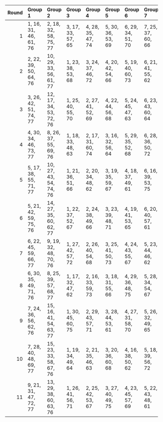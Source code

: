 |   Round | Group 1               | Group 2                | Group 3           | Group 4           | Group 5           | Group 6           | Group 7           | Group 8           | Group 9           | Group 10           | Group 11           | Group 12           | Group 13           | Group 14           | Group 15           |
|--------:|:----------------------|:-----------------------|:------------------|:------------------|:------------------|:------------------|:------------------|:------------------|:------------------|:-------------------|:-------------------|:-------------------|:-------------------|:-------------------|:-------------------|
|       1 | 1, 16, 31, 46, 61, 76 | 2, 18, 32, 58, 75, 77  | 3, 17, 33, 57, 65 | 4, 28, 35, 47, 74 | 5, 30, 36, 53, 69 | 6, 29, 34, 51, 70 | 7, 25, 37, 60, 66 | 8, 27, 38, 56, 67 | 9, 26, 39, 52, 62 | 10, 22, 41, 49, 72 | 11, 24, 42, 48, 73 | 12, 23, 40, 59, 63 | 13, 19, 43, 50, 68 | 14, 21, 44, 54, 71 | 15, 20, 45, 55, 64 |
|       2 | 2, 22, 39, 50, 64, 76 | 10, 29, 33, 56, 61, 77 | 1, 23, 38, 53, 68 | 3, 24, 37, 46, 72 | 4, 20, 42, 54, 66 | 5, 19, 40, 60, 73 | 6, 21, 41, 55, 62 | 7, 17, 44, 49, 70 | 8, 16, 45, 48, 74 | 9, 18, 43, 59, 69  | 11, 28, 31, 52, 65 | 12, 30, 32, 51, 67 | 13, 26, 35, 57, 75 | 14, 25, 36, 58, 63 | 15, 27, 34, 47, 71 |
|       3 | 3, 26, 42, 51, 74, 77 | 12, 17, 34, 53, 72, 76 | 1, 25, 40, 55, 70 | 2, 27, 41, 52, 69 | 4, 22, 44, 56, 68 | 5, 24, 45, 47, 63 | 6, 23, 43, 60, 64 | 7, 19, 31, 54, 75 | 8, 21, 32, 50, 61 | 9, 20, 33, 46, 71  | 10, 16, 35, 58, 66 | 11, 18, 36, 57, 67 | 13, 28, 37, 59, 62 | 14, 30, 38, 48, 65 | 15, 29, 39, 49, 73 |
|       4 | 4, 30, 34, 46, 73, 77 | 8, 26, 37, 55, 69, 76  | 1, 18, 33, 48, 63 | 2, 17, 31, 60, 74 | 3, 16, 32, 56, 64 | 5, 29, 35, 52, 68 | 6, 28, 36, 50, 72 | 7, 27, 39, 59, 65 | 9, 25, 38, 54, 61 | 10, 24, 40, 51, 71 | 11, 23, 41, 47, 75 | 12, 22, 42, 58, 62 | 13, 21, 45, 49, 67 | 14, 20, 43, 53, 70 | 15, 19, 44, 57, 66 |
|       5 | 5, 17, 38, 55, 71, 77 | 10, 27, 43, 54, 74, 76 | 1, 21, 36, 51, 66 | 2, 20, 34, 48, 62 | 3, 19, 35, 59, 67 | 4, 18, 37, 49, 61 | 6, 16, 39, 53, 75 | 7, 30, 42, 47, 68 | 8, 29, 40, 58, 72 | 9, 28, 41, 57, 64  | 11, 26, 44, 50, 63 | 12, 25, 45, 46, 65 | 13, 24, 33, 52, 70 | 14, 23, 31, 56, 73 | 15, 22, 32, 60, 69 |
|       6 | 5, 21, 42, 59, 75, 76 | 14, 27, 35, 60, 62, 77 | 1, 22, 37, 52, 67 | 2, 24, 38, 49, 66 | 3, 23, 39, 48, 71 | 4, 19, 41, 53, 65 | 6, 20, 40, 57, 61 | 7, 16, 43, 51, 72 | 8, 18, 44, 47, 73 | 9, 17, 45, 58, 68  | 10, 28, 32, 55, 63 | 11, 30, 33, 54, 64 | 12, 29, 31, 50, 69 | 13, 25, 34, 56, 74 | 15, 26, 36, 46, 70 |
|       7 | 6, 22, 45, 59, 66, 77 | 9, 19, 32, 48, 70, 76  | 1, 27, 42, 57, 72 | 2, 26, 40, 54, 68 | 3, 25, 41, 50, 73 | 4, 24, 43, 55, 67 | 5, 23, 44, 46, 62 | 7, 21, 33, 53, 74 | 8, 20, 31, 49, 63 | 10, 18, 34, 60, 65 | 11, 17, 35, 56, 69 | 12, 16, 36, 52, 71 | 13, 30, 39, 58, 61 | 14, 29, 37, 47, 64 | 15, 28, 38, 51, 75 |
|       8 | 6, 30, 35, 49, 71, 76 | 8, 25, 39, 57, 68, 77  | 1, 17, 32, 47, 62 | 2, 16, 33, 59, 73 | 3, 18, 31, 55, 66 | 4, 29, 36, 48, 75 | 5, 28, 34, 54, 67 | 7, 26, 38, 58, 64 | 9, 27, 37, 53, 63 | 10, 23, 42, 50, 70 | 11, 22, 40, 46, 74 | 12, 24, 41, 60, 61 | 13, 20, 44, 51, 69 | 14, 19, 45, 52, 72 | 15, 21, 43, 56, 65 |
|       9 | 7, 24, 36, 56, 62, 76 | 15, 16, 41, 54, 63, 77 | 1, 30, 45, 60, 75 | 2, 29, 43, 57, 71 | 3, 28, 44, 53, 61 | 4, 27, 31, 58, 70 | 5, 26, 32, 49, 65 | 6, 25, 33, 47, 69 | 8, 23, 34, 52, 66 | 9, 22, 35, 51, 73  | 10, 21, 37, 48, 68 | 11, 20, 38, 59, 72 | 12, 19, 39, 55, 74 | 13, 18, 42, 46, 64 | 14, 17, 40, 50, 67 |
|      10 | 7, 28, 40, 48, 69, 77 | 15, 23, 33, 58, 67, 76 | 1, 19, 34, 49, 64 | 2, 21, 35, 46, 63 | 3, 20, 36, 60, 68 | 4, 16, 38, 50, 62 | 5, 18, 39, 56, 72 | 6, 17, 37, 54, 73 | 8, 30, 41, 59, 70 | 9, 29, 42, 55, 65  | 10, 25, 44, 52, 75 | 11, 27, 45, 51, 61 | 12, 26, 43, 47, 66 | 13, 22, 31, 53, 71 | 14, 24, 32, 57, 74 |
|      11 | 9, 21, 31, 47, 72, 77 | 13, 29, 38, 60, 63, 76 | 1, 26, 41, 56, 71 | 2, 25, 42, 53, 67 | 3, 27, 40, 49, 75 | 4, 23, 45, 57, 69 | 5, 22, 43, 48, 61 | 6, 24, 44, 58, 65 | 7, 20, 32, 52, 73 | 8, 19, 33, 51, 62  | 10, 17, 36, 59, 64 | 11, 16, 34, 55, 68 | 12, 18, 35, 54, 70 | 14, 28, 39, 46, 66 | 15, 30, 37, 50, 74 |